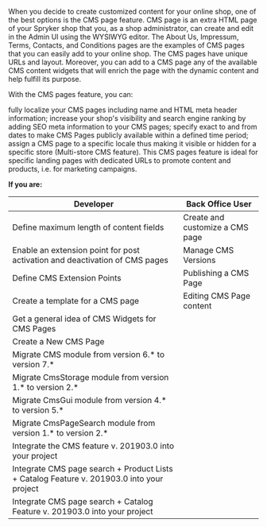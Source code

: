 When you decide to create customized content for your online shop, one of the best options is the CMS page feature. CMS page is an extra HTML page of your Spryker shop that you, as a shop administrator, can create and edit in the Admin UI using the WYSIWYG editor. The About Us, Impressum, Terms, Contacts, and Conditions pages are the examples of CMS pages that you can easily add to your online shop. The CMS pages have unique URLs and layout. Moreover, you can add to a CMS page any of the available CMS content widgets that will enrich the page with the dynamic content and help fulfill its purpose.

With the CMS pages feature, you can:

fully localize your CMS pages including name and HTML meta header information;
increase your shop's visibility and search engine ranking by adding SEO meta information to your CMS pages;
specify exact to and from dates to make CMS Pages publicly available within a defined time period;
assign a CMS page to a specific locale thus making it visible or hidden for a specific store (Multi-store CMS feature).
This CMS pages feature is ideal for specific landing pages with dedicated URLs to promote content and products, i.e. for marketing campaigns.

**If you are:**

| Developer | Back Office User |
| --- |--- |
| Define maximum length of content fields | Create and customize a CMS page |
| Enable an extension point for post activation and deactivation of CMS pages | Manage CMS Versions |
| Define CMS Extension Points | Publishing a CMS Page | Building CMC, Category and Products pages |
| Create a template for a CMS page | Editing CMS Page content |
| Get a general idea of CMS Widgets for CMS Pages |
| Create a New CMS Page |
| Migrate CMS module from version 6.* to version 7.* |
| Migrate CmsStorage module from version 1.* to version 2.* |
| Migrate CmsGui module from version 4.* to version 5.* |
| Migrate CmsPageSearch module from version 1.* to version 2.* |
| Integrate the CMS feature v. 201903.0 into your project |
| Integrate CMS page search + Product Lists + Catalog Feature v. 201903.0 into your project |
| Integrate CMS page search + Catalog Feature v. 201903.0 into your project |






